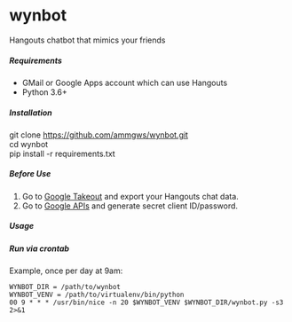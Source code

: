 # wynbot
Hangouts chatbot that mimics your friends

##### Requirements
* GMail or Google Apps account which can use Hangouts
* Python 3.6+

##### Installation
git clone https://github.com/ammgws/wynbot.git  
cd wynbot  
pip install -r requirements.txt  

##### Before Use
1. Go to [Google Takeout](https://takeout.google.com/settings/takeout) and export your Hangouts chat data.
2. Go to [Google APIs](https://console.developers.google.com/apis/) and generate secret client ID/password.

##### Usage


##### Run via crontab
Example, once per day at 9am:
```
WYNBOT_DIR = /path/to/wynbot
WYNBOT_VENV = /path/to/virtualenv/bin/python
00 9 * * * /usr/bin/nice -n 20 $WYNBOT_VENV $WYNBOT_DIR/wynbot.py -s3 2>&1
```
